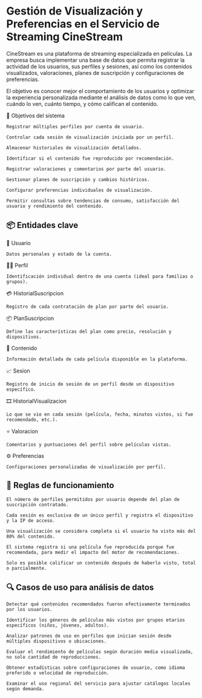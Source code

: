 # Gestión de Visualización y Preferencias en el Servicio de Streaming CineStream

CineStream es una plataforma de streaming especializada en películas. La empresa busca implementar una base de datos que permita registrar la actividad de los usuarios, sus perfiles y sesiones, así como los contenidos visualizados, valoraciones, planes de suscripción y configuraciones de preferencias.

El objetivo es conocer mejor el comportamiento de los usuarios y optimizar la experiencia personalizada mediante el análisis de datos como lo que ven, cuándo lo ven, cuánto tiempo, y cómo califican el contenido.

🎯 Objetivos del sistema

    Registrar múltiples perfiles por cuenta de usuario.

    Controlar cada sesión de visualización iniciada por un perfil.

    Almacenar historiales de visualización detallados.

    Identificar si el contenido fue reproducido por recomendación.

    Registrar valoraciones y comentarios por parte del usuario.

    Gestionar planes de suscripción y cambios históricos.

    Configurar preferencias individuales de visualización.

    Permitir consultas sobre tendencias de consumo, satisfacción del usuario y rendimiento del contenido.

## 📦 Entidades clave

👤 Usuario

    Datos personales y estado de la cuenta.

🧑‍💻 Perfil

    Identificación individual dentro de una cuenta (ideal para familias o grupos).

💳 HistorialSuscripcion

    Registro de cada contratación de plan por parte del usuario.

📦 PlanSuscripcion

    Define las características del plan como precio, resolución y dispositivos.

🎥 Contenido

    Información detallada de cada película disponible en la plataforma.

📈 Sesion

    Registro de inicio de sesión de un perfil desde un dispositivo específico.

🎞️ HistorialVisualizacion

    Lo que se vio en cada sesión (película, fecha, minutos vistos, si fue recomendado, etc.).

⭐ Valoracion

    Comentarios y puntuaciones del perfil sobre películas vistas.

⚙️ Preferencias

    Configuraciones personalizadas de visualización por perfil.

## 📘 Reglas de funcionamiento

    El número de perfiles permitidos por usuario depende del plan de suscripción contratado.

    Cada sesión es exclusiva de un único perfil y registra el dispositivo y la IP de acceso.

    Una visualización se considera completa si el usuario ha visto más del 80% del contenido.

    El sistema registra si una película fue reproducida porque fue recomendada, para medir el impacto del motor de recomendaciones.

    Solo es posible calificar un contenido después de haberlo visto, total o parcialmente.

## 🔍 Casos de uso para análisis de datos

    Detectar qué contenidos recomendados fueron efectivamente terminados por los usuarios.

    Identificar los géneros de películas más vistos por grupos etarios específicos (niños, jóvenes, adultos).

    Analizar patrones de uso en perfiles que inician sesión desde múltiples dispositivos o ubicaciones.

    Evaluar el rendimiento de películas según duración media visualizada, no solo cantidad de reproducciones.

    Obtener estadísticas sobre configuraciones de usuario, como idioma preferido o velocidad de reproducción.

    Examinar el uso regional del servicio para ajustar catálogos locales según demanda.

